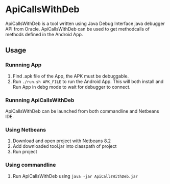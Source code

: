 # ApiCallsWithDeb
ApiCallsWithDeb is a tool written using Java Debug Interface java debugger API from Oracle. ApiCallsWithDeb can be used to get
methodcalls of methods 
defined in the Android App.

## Usage

### Runnning App
1. Find .apk file of the App, the APK must be debuggable.
2. Run `./run.sh APK_FILE` to run the Android App. This will both install and Run App in debg mode to wait for debugger to connect.

### Runnning ApiCallsWithDeb

ApiCallsWithDeb can be launched from both commandline and Netbeans IDE.

### Using Netbeans
1. Download and open project with Netbeans 8.2
2. Add downloaded tool.jar into classpath of project
3. Run project

### Using commandline
1. Run ApiCallsWithDeb using `java -jar ApiCallsWithDeb.jar`
